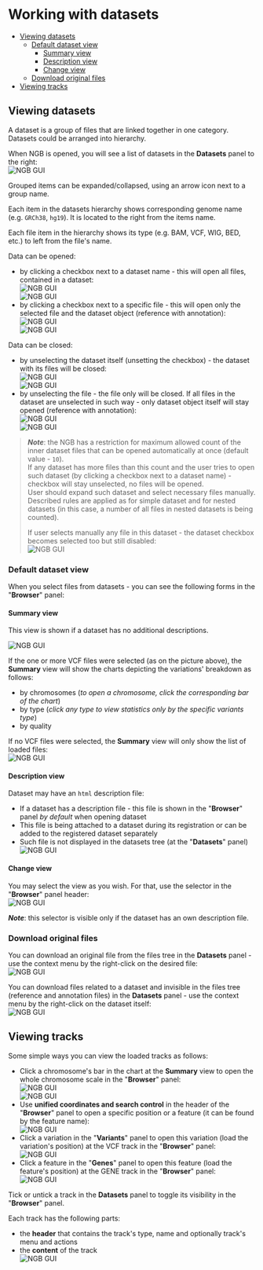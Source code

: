 # Working with datasets

- [Viewing datasets](#viewing-datasets)
    - [Default dataset view](#default-dataset-view)
        - [Summary view](#summary-view)
        - [Description view](#description-view)
        - [Change view](#change-view)
    - [Download original files](#download-original-files)
- [Viewing tracks](#viewing-tracks)

## Viewing datasets

A dataset is a group of files that are linked together in one category.  
Datasets could be arranged into hierarchy.

When NGB is opened, you will see a list of datasets in the **Datasets** panel to the right:  
    ![NGB GUI](images/projects-1.png)

Grouped items can be expanded/collapsed, using an arrow icon next to a group name.

Each item in the datasets hierarchy shows corresponding genome name (e.g. `GRCh38`, `hg19`). It is located to the right from the items name.

Each file item in the hierarchy shows its type (e.g. BAM, VCF, WIG, BED, etc.) to left from the file's name.

Data can be opened:

- by clicking a checkbox next to a dataset name - this will open all files, contained in a dataset:  
    ![NGB GUI](images/projects-6.png)  
    ![NGB GUI](images/projects-7.png)
- by clicking a checkbox next to a specific file - this will open only the selected file and the dataset object (reference with annotation):  
    ![NGB GUI](images/projects-8.png)  
    ![NGB GUI](images/projects-9.png)

Data can be closed:

- by unselecting the dataset itself (unsetting the checkbox) - the dataset with its files will be closed:  
    ![NGB GUI](images/projects-10.png)  
    ![NGB GUI](images/projects-11.png)
- by unselecting the file - the file only will be closed. If all files in the dataset are unselected in such way - only dataset object itself will stay opened (reference with annotation):  
    ![NGB GUI](images/projects-12.png)  
    ![NGB GUI](images/projects-13.png)

> **_Note_**: the NGB has a restriction for maximum allowed count of the inner dataset files that can be opened automatically at once (default value - `10`).  
> If any dataset has more files than this count and the user tries to open such dataset (by clicking a checkbox next to a dataset name) - checkbox will stay unselected, no files will be opened.  
> User should expand such dataset and select necessary files manually.  
> Described rules are applied as for simple dataset and for nested datasets (in this case, a number of all files in nested datasets is being counted).
>
> If user selects manually any file in this dataset - the dataset checkbox becomes selected too but still disabled:  
> ![NGB GUI](images/projects-14.png)

### Default dataset view

When you select files from datasets - you can see the following forms in the "**Browser**" panel:

#### Summary view

This view is shown if a dataset has no additional descriptions.

![NGB GUI](images/projects-2.png)

If the one or more VCF files were selected (as on the picture above), the **Summary** view will show the charts depicting the variations' breakdown as follows:

- by chromosomes (_to open a chromosome, click the corresponding bar of the chart_)
- by type (_click any type to view statistics only by the specific variants type_)
- by quality

If no VCF files were selected, the **Summary** view will only show the list of loaded files:  
    ![NGB GUI](images/projects-15.png)

#### Description view

Dataset may have an `html` description file:

- If a dataset has a description file - this file is shown in the "**Browser**" panel _by default_ when opening dataset
- This file is being attached to a dataset during its registration or can be added to the registered dataset separately
- Such file is not displayed in the datasets tree (at the "**Datasets**" panel)
    ![NGB GUI](images/projects-16.png)

#### Change view

You may select the view as you wish. For that, use the selector in the "**Browser**" panel header:  
    ![NGB GUI](images/projects-17.png)

**_Note_**: this selector is visible only if the dataset has an own description file.

### Download original files

You can download an original file from the files tree in the **Datasets** panel - use the context menu by the right-click on the desired file:  
  ![NGB GUI](images/projects-21.png)

You can download files related to a dataset and invisible in the files tree (reference and annotation files) in the **Datasets** panel - use the context menu by the right-click on the dataset itself:  
  ![NGB GUI](images/projects-22.png)

## Viewing tracks

Some simple ways you can view the loaded tracks as follows:

- Click a chromosome's bar in the chart at the **Summary** view to open the whole chromosome scale in the "**Browser**" panel:  
    ![NGB GUI](images/projects-3.png)  
    ![NGB GUI](images/projects-4.png)
- Use **unified coordinates and search control** in the header of the "**Browser**" panel to open a specific position or a feature (it can be found by the feature name):  
    ![NGB GUI](images/projects-18.png)
- Click a variation in the "**Variants**" panel to open this variation (load the variation's position) at the VCF track in the "**Browser**" panel:  
    ![NGB GUI](images/projects-19.png)
- Click a feature in the "**Genes**" panel to open this feature (load the feature's position) at the GENE track in the "**Browser**" panel:  
    ![NGB GUI](images/projects-20.png)

Tick or untick a track in the **Datasets** panel to toggle its visibility in the "**Browser**" panel.

Each track has the following parts:

- the **header** that contains the track's type, name and optionally track's menu and actions
- the **content** of the track  
    ![NGB GUI](images/projects-5.png)
